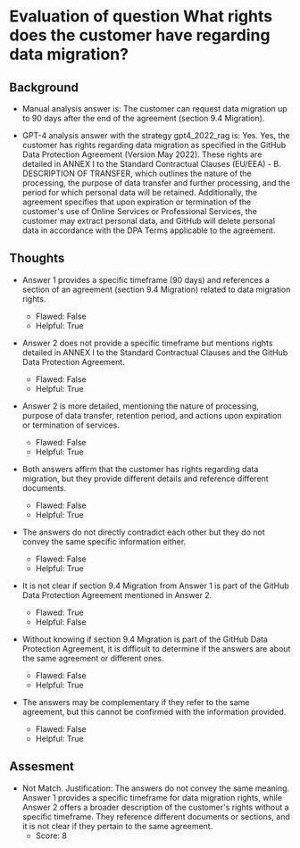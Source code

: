 # Evaluation of question What rights does the customer have regarding data migration?
## Background
- Manual analysis answer is: The customer can request data migration up to 90 days after the end of the agreement (section 9.4 Migration).

- GPT-4 analysis answer with the strategy gpt4_2022_rag is: Yes. Yes, the customer has rights regarding data migration as specified in the GitHub Data Protection Agreement (Version May 2022). These rights are detailed in ANNEX I to the Standard Contractual Clauses (EU/EEA) - B. DESCRIPTION OF TRANSFER, which outlines the nature of the processing, the purpose of data transfer and further processing, and the period for which personal data will be retained. Additionally, the agreement specifies that upon expiration or termination of the customer's use of Online Services or Professional Services, the customer may extract personal data, and GitHub will delete personal data in accordance with the DPA Terms applicable to the agreement.
## Thoughts
- Answer 1 provides a specific timeframe (90 days) and references a section of an agreement (section 9.4 Migration) related to data migration rights.
  - Flawed: False
  - Helpful: True

- Answer 2 does not provide a specific timeframe but mentions rights detailed in ANNEX I to the Standard Contractual Clauses and the GitHub Data Protection Agreement.
  - Flawed: False
  - Helpful: True

- Answer 2 is more detailed, mentioning the nature of processing, purpose of data transfer, retention period, and actions upon expiration or termination of services.
  - Flawed: False
  - Helpful: True

- Both answers affirm that the customer has rights regarding data migration, but they provide different details and reference different documents.
  - Flawed: False
  - Helpful: True

- The answers do not directly contradict each other but they do not convey the same specific information either.
  - Flawed: False
  - Helpful: True

- It is not clear if section 9.4 Migration from Answer 1 is part of the GitHub Data Protection Agreement mentioned in Answer 2.
  - Flawed: True
  - Helpful: False

- Without knowing if section 9.4 Migration is part of the GitHub Data Protection Agreement, it is difficult to determine if the answers are about the same agreement or different ones.
  - Flawed: False
  - Helpful: True

- The answers may be complementary if they refer to the same agreement, but this cannot be confirmed with the information provided.
  - Flawed: False
  - Helpful: True

## Assesment
- Not Match. Justification: The answers do not convey the same meaning. Answer 1 provides a specific timeframe for data migration rights, while Answer 2 offers a broader description of the customer's rights without a specific timeframe. They reference different documents or sections, and it is not clear if they pertain to the same agreement.
  - Score: 8

